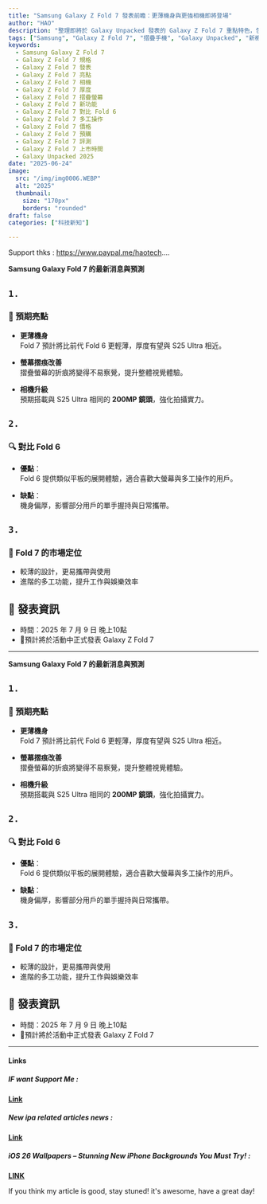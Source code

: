 ```yaml
---
title: "Samsung Galaxy Z Fold 7 發表前瞻：更薄機身與更強相機即將登場"
author: "HAO"
description: "整理即將於 Galaxy Unpacked 發表的 Galaxy Z Fold 7 重點特色，包括更薄機身、螢幕摺痕改善與 S25 Ultra 級相機等亮點。"
tags: ["Samsung", "Galaxy Z Fold 7", "摺疊手機", "Galaxy Unpacked", "新機發表"]
keywords:
  - Samsung Galaxy Z Fold 7
  - Galaxy Z Fold 7 規格
  - Galaxy Z Fold 7 發表
  - Galaxy Z Fold 7 亮點
  - Galaxy Z Fold 7 相機
  - Galaxy Z Fold 7 厚度
  - Galaxy Z Fold 7 摺疊螢幕
  - Galaxy Z Fold 7 新功能
  - Galaxy Z Fold 7 對比 Fold 6
  - Galaxy Z Fold 7 多工操作
  - Galaxy Z Fold 7 價格
  - Galaxy Z Fold 7 預購
  - Galaxy Z Fold 7 評測
  - Galaxy Z Fold 7 上市時間
  - Galaxy Unpacked 2025
date: "2025-06-24"
image:
  src: "/img/img0006.WEBP"
  alt: "2025"
  thumbnail:
    size: "170px"
    borders: "rounded"
draft: false
categories: ["科技新知"] 

---
```


Support thks : https://www.paypal.me/haotech....
<!--more-->

**Samsung Galaxy Fold 7 的最新消息與預測**

## **<font style="background:  ">`1.`</font>**

### **📱 預期亮點**
- **更薄機身**  
  Fold 7 預計將比前代 Fold 6 更輕薄，厚度有望與 S25 Ultra 相近。

- **螢幕摺痕改善**  
  摺疊螢幕的折痕將變得不易察覺，提升整體視覺體驗。

- **相機升級**  
  預期搭載與 S25 Ultra 相同的 **200MP 鏡頭**，強化拍攝實力。

## **<font style="background:  ">`2.`</font>**

### **🔍 對比 Fold 6**
- **優點**：  
  Fold 6 提供類似平板的展開體驗，適合喜歡大螢幕與多工操作的用戶。

- **缺點**：  
  機身偏厚，影響部分用戶的單手握持與日常攜帶。
	
## **<font style="background:  ">`3.`</font>**

### 🔮 Fold 7 的市場定位
- 較薄的設計，更易攜帶與使用  
- 進階的多工功能，提升工作與娛樂效率

## 📅 發表資訊
- 時間：2025 年 7 月 9 日  晚上10點
- 📍預計將於活動中正式發表 Galaxy Z Fold 7


---

**Samsung Galaxy Fold 7 的最新消息與預測**

## **<font style="background:  ">`1.`</font>**

### **📱 預期亮點**
- **更薄機身**  
  Fold 7 預計將比前代 Fold 6 更輕薄，厚度有望與 S25 Ultra 相近。

- **螢幕摺痕改善**  
  摺疊螢幕的折痕將變得不易察覺，提升整體視覺體驗。

- **相機升級**  
  預期搭載與 S25 Ultra 相同的 **200MP 鏡頭**，強化拍攝實力。

## **<font style="background:  ">`2.`</font>**

### **🔍 對比 Fold 6**
- **優點**：  
  Fold 6 提供類似平板的展開體驗，適合喜歡大螢幕與多工操作的用戶。

- **缺點**：  
  機身偏厚，影響部分用戶的單手握持與日常攜帶。
	
## **<font style="background:  ">`3.`</font>**

### 🔮 Fold 7 的市場定位
- 較薄的設計，更易攜帶與使用  
- 進階的多工功能，提升工作與娛樂效率

## 📅 發表資訊
- 時間：2025 年 7 月 9 日  晚上10點
- 📍預計將於活動中正式發表 Galaxy Z Fold 7

---

#### **Links**

##### **<font style="background: "> IF want Support Me :</font>** 
**[Link](https://www.paypal.me/haotech)**

##### **<font style="background: "> New ipa related articles news : </font>** 
**[Link](https://www.patreon.com/hao8?utm_medium=unknown&utm_source=join_link&utm_campaign=creatorshare_creator&utm_content=copyLink)**

##### **<font style="background:  "> iOS 26 Wallpapers – Stunning New iPhone Backgrounds You Must Try! :</font>** 
**[LINK](https://haee.dpdns.org/post/ios26/)**

If you think my article is good, stay stuned! it's awesome, have a great day!

